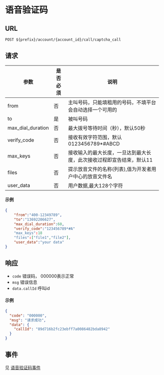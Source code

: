 # 语音验证码

## URL

```
POST ${prefix}/account/{account_id}/call/captcha_call
```

## 请求

| 参数                | 是否必须 | 说明                                  |
| ----------------- | ---- | ----------------------------------- |
| from              | 否    | 主叫号码，只能填租用的号码，不填平台会自动选择一个可用的        |
| to                | 是    | 被叫号码                                |
| max_dial_duration | 否    | 最大拨号等待时间（秒），默认50秒                   |
| verify_code       | 否    | 接收有效字符范围，默认0123456789*#ABCD         |
| max_keys          | 否    | 接收输入的最大长度，一旦达到最大长度，此次接收过程即宣告结束，默认11 |
| files             | 否    | 提示放音文件的名称(列表),值为开发者用户中心的放音文件名       |
| user_data         | 否    | 用户数据,最大128个字符                       |



#### 示例
```json
{
    "from":"400-12349789",
    "to":"13692206627",
    "max_dial_duration":60,
  	"verify_code":"123456789*#A"
  	"max_keys":18
    "files":["file1","file2"],
	"user_data":"your data"
}
```

## 响应
- `code` 错误码， 000000表示正常
- `msg` 错误信息
- `data.callId` 呼叫id

#### 示例
```json
{
  "code": "000000",
  "msg": "请求成功",
  "data": {
    "callId": "89d716b2fc23ebff7a0086482bda8942"
  }
}
```


## 事件
见 [语音验证码事件](../evt/simple_call/captcha_call.md)
